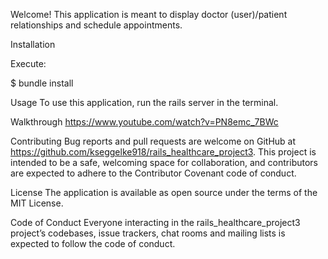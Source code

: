 Welcome! This application is meant to display doctor (user)/patient relationships and schedule appointments.

Installation

Execute:

$ bundle install

Usage To use this application, run the rails server in the terminal.

Walkthrough https://www.youtube.com/watch?v=PN8emc_7BWc

Contributing Bug reports and pull requests are welcome on GitHub at https://github.com/kseggelke918/rails_healthcare_project3. This project is intended to be a safe, welcoming space for collaboration, and contributors are expected to adhere to the Contributor Covenant code of conduct.

License The application is available as open source under the terms of the MIT License.

Code of Conduct Everyone interacting in the rails_healthcare_project3 project’s codebases, issue trackers, chat rooms and mailing lists is expected to follow the code of conduct.